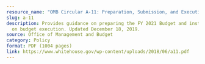 ```yaml
---
resource_name: "OMB Circular A-11: Preparation, Submission, and Execution of the Budget"
slug: a-11
description: Provides guidance on preparing the FY 2021 Budget and instructions
  on budget execution. Updated December 18, 2019.
source: Office of Management and Budget
category: Policy
format: PDF (1004 pages)
link: https://www.whitehouse.gov/wp-content/uploads/2018/06/a11.pdf
---
```

